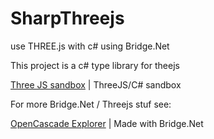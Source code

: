# SharpThreejs
use THREE.js with c# using Bridge.Net

This project is a c# type library for theejs

[Three JS sandbox](http://creativecadtechnology.com/threejssharp/) | ThreeJS/C# sandbox

For more Bridge.Net / Threejs stuf see:

[OpenCascade Explorer](http://www.creativecadtechnology.com/OCC/ShowScript?userName=github&groupName=demo&scriptName=ggg) | Made with Bridge.Net

